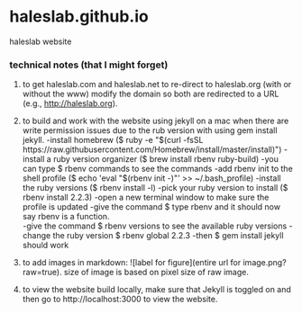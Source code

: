 haleslab.github.io
==================

haleslab website

### technical notes (that I might forget)

1. to get haleslab.com and haleslab.net to re-direct to haleslab.org (with or without the www) modify the domain so both are redirected to a URL (e.g., http://haleslab.org).

2. to build and work with the website using jekyll on a mac when there are write permission issues due to the rub version with using gem install jekyll.
    -install homebrew ($ ruby -e "$(curl -fsSL https://raw.githubusercontent.com/Homebrew/install/master/install)")
    -install a ruby version organizer ($ brew install rbenv ruby-build)
          -you can type $ rbenv commands to see the commands
    -add rbenv init to the shell profile ($ echo 'eval "$(rbenv init -)"' >> ~/.bash_profile)
    -install the ruby versions ($ rbenv install -l)
    -pick your ruby version to install ($ rbenv install 2.2.3)
    -open a new terminal window to make sure the profile is updated
    -give the command $ type rbenv and it should now say rbenv is a function.  
    -give the command $ rbenv versions to see the available ruby versions
    -change the ruby version $ rbenv global 2.2.3
    -then $ gem install jekyll should work

3. to add images in markdown: ![label for figure](entire url for image.png?raw=true). size of image is based on pixel size of raw image.

4. to view the website build locally, make sure that Jekyll is toggled on and then go to http://localhost:3000 to view the website. 
